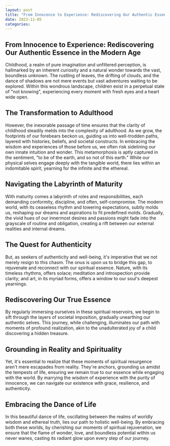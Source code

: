 ```yaml
---
layout: post
title: "From Innocence to Experience: Rediscovering Our Authentic Essence in the Modern Age"
date: 2023-11-05
categories:
---
```


## From Innocence to Experience: Rediscovering Our Authentic Essence in the Modern Age

Childhood, a realm of pure imagination and unfiltered perception, is hallmarked by an inherent curiosity and a natural wonder towards the vast, boundless unknown. The rustling of leaves, the drifting of clouds, and the dance of shadows are not mere events but vast adventures waiting to be explored. Within this wondrous landscape, children exist in a perpetual state of "not knowing", experiencing every moment with fresh eyes and a heart wide open.

## The Transformation to Adulthood

However, the inexorable passage of time ensures that the clarity of childhood steadily melds into the complexity of adulthood. As we grow, the footprints of our forebears beckon us, guiding us into well-trodden paths, layered with histories, beliefs, and societal constructs. In embracing the wisdom and experiences of those before us, we often risk sidelining our own innate intuition and wonder. This metamorphosis is aptly captured in the sentiment, "to be of the earth, and so not of this earth." While our physical selves engage deeply with the tangible world, there lies within an indomitable spirit, yearning for the infinite and the ethereal.

## Navigating the Labyrinth of Maturity

With maturity comes a labyrinth of roles and responsibilities, each demanding conformity, discipline, and often, self-compromise. The modern world, with its ceaseless rhythm and towering expectations, subtly molds us, reshaping our dreams and aspirations to fit predefined molds. Gradually, the vivid hues of our innermost desires and passions might fade into the grayscale of routine and obligation, creating a rift between our external realities and internal dreams.

## The Quest for Authenticity

But, as seekers of authenticity and well-being, it's imperative that we not merely resign to this chasm. The onus is upon us to bridge this gap, to rejuvenate and reconnect with our spiritual essence. Nature, with its timeless rhythms, offers solace; meditation and introspection provide clarity; and art, in its myriad forms, offers a window to our soul's deepest yearnings.

## Rediscovering Our True Essence

By regularly immersing ourselves in these spiritual reservoirs, we begin to sift through the layers of societal imposition, gradually unearthing our authentic selves. This journey, while challenging, illuminates our path with moments of profound realization, akin to the unadulterated joy of a child discovering a hidden treasure.

## Grounding in Reality and Spirituality

Yet, it's essential to realize that these moments of spiritual resurgence aren't mere escapades from reality. They're anchors, grounding us amidst the tempests of life, ensuring we remain true to our essence while engaging with the world. By marrying the wisdom of experience with the purity of innocence, we can navigate our existence with grace, resilience, and authenticity.
 
## Embracing the Dance of Life

In this beautiful dance of life, oscillating between the realms of worldly wisdom and ethereal truth, lies our path to holistic well-being. By embracing both these worlds, by cherishing our moments of spiritual rejuvenation, we ensure that the flame of wonder, love, and boundless potential within us never wanes, casting its radiant glow upon every step of our journey.
